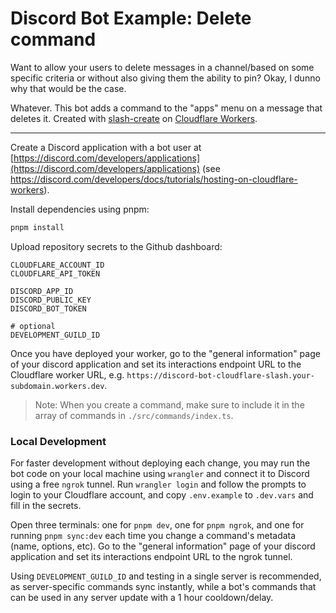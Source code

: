 # Discord Bot Example: Delete command

Want to allow your users to delete messages in a channel/based on some specific criteria or without also giving them the ability to pin? Okay, I dunno why that would be the case.

Whatever. This bot adds a command to the "apps" menu on a message that deletes it. Created with [slash-create](https://npm.im/slash-create) on [Cloudflare Workers](https://workers.cloudflare.com).

---

Create a Discord application with a bot user at [https://discord.com/developers/applications](https://discord.com/developers/applications) (see https://discord.com/developers/docs/tutorials/hosting-on-cloudflare-workers).

Install dependencies using pnpm:

```sh
pnpm install
```

Upload repository secrets to the Github dashboard:

```env
CLOUDFLARE_ACCOUNT_ID
CLOUDFLARE_API_TOKEN

DISCORD_APP_ID
DISCORD_PUBLIC_KEY
DISCORD_BOT_TOKEN

# optional
DEVELOPMENT_GUILD_ID
```

Once you have deployed your worker, go to the "general information" page of your discord application and set its interactions endpoint URL to the Cloudflare worker URL, e.g. `https://discord-bot-cloudflare-slash.your-subdomain.workers.dev`.

> Note: When you create a command, make sure to include it in the array of commands in `./src/commands/index.ts`.

### Local Development

For faster development without deploying each change, you may run the bot code on your local machine using `wrangler` and connect it to Discord using a free `ngrok` tunnel. Run `wrangler login` and follow the prompts to login to your Cloudflare account, and copy `.env.example` to `.dev.vars` and fill in the secrets.

Open three terminals: one for `pnpm dev`, one for `pnpm ngrok`, and one for running `pnpm sync:dev` each time you change a command's metadata (name, options, etc). Go to the "general information" page of your discord application and set its interactions endpoint URL to the ngrok tunnel.

Using `DEVELOPMENT_GUILD_ID` and testing in a single server is recommended, as server-specific commands sync instantly, while a bot's commands that can be used in any server update with a 1 hour cooldown/delay.
